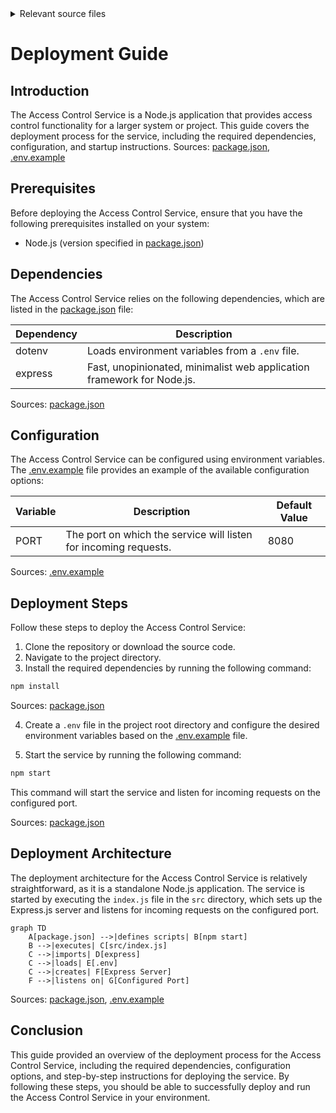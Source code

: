 <details>
<summary>Relevant source files</summary>

The following files were used as context for generating this wiki page:

- [.env.example](https://github.com/agattani123/access-control-service/blob/main/.env.example)
- [package.json](https://github.com/agattani123/access-control-service/blob/main/package.json)
</details>

# Deployment Guide

## Introduction

The Access Control Service is a Node.js application that provides access control functionality for a larger system or project. This guide covers the deployment process for the service, including the required dependencies, configuration, and startup instructions. Sources: [package.json](), [.env.example]()

## Prerequisites

Before deploying the Access Control Service, ensure that you have the following prerequisites installed on your system:

- Node.js (version specified in [package.json](https://github.com/agattani123/access-control-service/blob/main/package.json))

## Dependencies

The Access Control Service relies on the following dependencies, which are listed in the [package.json](https://github.com/agattani123/access-control-service/blob/main/package.json) file:

| Dependency | Description                                                  |
|------------|--------------------------------------------------------------|
| dotenv     | Loads environment variables from a `.env` file.              |
| express    | Fast, unopinionated, minimalist web application framework for Node.js. |

Sources: [package.json](https://github.com/agattani123/access-control-service/blob/main/package.json)

## Configuration

The Access Control Service can be configured using environment variables. The [.env.example](https://github.com/agattani123/access-control-service/blob/main/.env.example) file provides an example of the available configuration options:

| Variable | Description                                                    | Default Value |
|----------|----------------------------------------------------------------|---------------|
| PORT     | The port on which the service will listen for incoming requests. | 8080          |

Sources: [.env.example](https://github.com/agattani123/access-control-service/blob/main/.env.example)

## Deployment Steps

Follow these steps to deploy the Access Control Service:

1. Clone the repository or download the source code.
2. Navigate to the project directory.
3. Install the required dependencies by running the following command:

```bash
npm install
```

Sources: [package.json](https://github.com/agattani123/access-control-service/blob/main/package.json)

4. Create a `.env` file in the project root directory and configure the desired environment variables based on the [.env.example](https://github.com/agattani123/access-control-service/blob/main/.env.example) file.

5. Start the service by running the following command:

```bash
npm start
```

This command will start the service and listen for incoming requests on the configured port.

Sources: [package.json](https://github.com/agattani123/access-control-service/blob/main/package.json)

## Deployment Architecture

The deployment architecture for the Access Control Service is relatively straightforward, as it is a standalone Node.js application. The service is started by executing the `index.js` file in the `src` directory, which sets up the Express.js server and listens for incoming requests on the configured port.

```mermaid
graph TD
    A[package.json] -->|defines scripts| B[npm start]
    B -->|executes| C[src/index.js]
    C -->|imports| D[express]
    C -->|loads| E[.env]
    C -->|creates| F[Express Server]
    F -->|listens on| G[Configured Port]
```

Sources: [package.json](https://github.com/agattani123/access-control-service/blob/main/package.json), [.env.example](https://github.com/agattani123/access-control-service/blob/main/.env.example)

## Conclusion

This guide provided an overview of the deployment process for the Access Control Service, including the required dependencies, configuration options, and step-by-step instructions for deploying the service. By following these steps, you should be able to successfully deploy and run the Access Control Service in your environment.